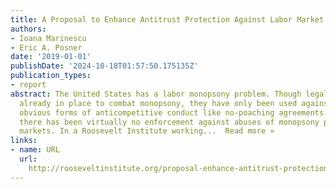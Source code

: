 ```yaml
---
title: A Proposal to Enhance Antitrust Protection Against Labor Market Monopsony
authors:
- Ioana Marinescu
- Eric A. Posner
date: '2019-01-01'
publishDate: '2024-10-18T01:57:50.175135Z'
publication_types:
- report
abstract: The United States has a labor monopsony problem. Though legal tools are
  already in place to combat monopsony, they have only been used against the most
  obvious forms of anticompetitive conduct like no-poaching agreements. More generally,
  there has been virtually no enforcement against abuses of monopsony power in labor
  markets. In a Roosevelt Institute working...  Read more »
links:
- name: URL
  url: 
    http://rooseveltinstitute.org/proposal-enhance-antitrust-protection-against-labor-market-monopsony/
---
```


